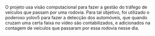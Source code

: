 O projeto usa visão computacional para fazer a gestão do tráfego de veículos que passam por uma rodovia. Para tal objetivo, foi utilizado o poderoso yolov5 para fazer a detecção dos automóveis, que quando cruzam uma certa faixa no vídeo são contabilizados, e adicionados na contagem de veículos que passaram por essa rodovia nesse dia. 
